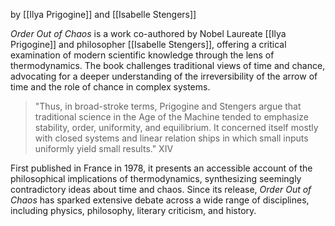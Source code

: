 by [[Ilya Prigogine]] and [[Isabelle Stengers]]

_Order Out of Chaos_ is a work co-authored by Nobel Laureate [[Ilya Prigogine]] and philosopher [[Isabelle Stengers]], offering a critical examination of modern scientific knowledge through the lens of thermodynamics. The book challenges traditional views of time and chance, advocating for a deeper understanding of the irreversibility of the arrow of time and the role of chance in complex systems. 

> "Thus, in broad-stroke terms, Prigogine and Stengers argue that traditional science in the Age of the Machine tended to emphasize stability, order, uniformity, and equilibrium. It con­cerned itself mostly with closed systems and linear relation­ ships in which small inputs uniformly yield small results." XIV

First published in France in 1978, it presents an accessible account of the philosophical implications of thermodynamics, synthesizing seemingly contradictory ideas about time and chaos. Since its release, _Order Out of Chaos_ has sparked extensive debate across a wide range of disciplines, including physics, philosophy, literary criticism, and history.